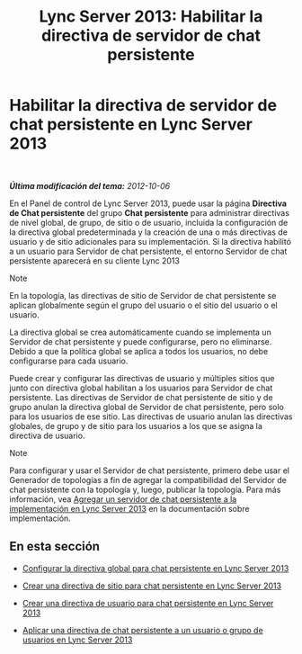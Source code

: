 ﻿---
title: 'Lync Server 2013: Habilitar la directiva de servidor de chat persistente'
TOCTitle: Habilitar la directiva de servidor de chat persistente
ms:assetid: 87063d6c-2e38-4970-b76d-2aa15f0de29e
ms:mtpsurl: https://technet.microsoft.com/es-es/library/JJ205056(v=OCS.15)
ms:contentKeyID: 48275914
ms.date: 01/07/2017
mtps_version: v=OCS.15
ms.translationtype: HT
---

# Habilitar la directiva de servidor de chat persistente en Lync Server 2013

 

_**Última modificación del tema:** 2012-10-06_

En el Panel de control de Lync Server 2013, puede usar la página **Directiva de Chat persistente** del grupo **Chat persistente** para administrar directivas de nivel global, de grupo, de sitio o de usuario, incluida la configuración de la directiva global predeterminada y la creación de una o más directivas de usuario y de sitio adicionales para su implementación. Si la directiva habilitó a un usuario para Servidor de chat persistente, el entorno Servidor de chat persistente aparecerá en su cliente Lync 2013


> [!NOTE]
> En la topología, las directivas de sitio de Servidor de chat persistente se aplican globalmente según el grupo del usuario o el sitio del usuario o el usuario.



La directiva global se crea automáticamente cuando se implementa un Servidor de chat persistente y puede configurarse, pero no eliminarse. Debido a que la política global se aplica a todos los usuarios, no debe configurarse para cada usuario.

Puede crear y configurar las directivas de usuario y múltiples sitios que junto con directiva global habilitan a los usuarios para Servidor de chat persistente. Las directivas de Servidor de chat persistente de sitio y de grupo anulan la directiva global de Servidor de chat persistente, pero solo para los usuarios de ese sitio. Las directivas de usuario anulan las directivas globales, de grupo y de sitio para los usuarios a los que se asigna la directiva de usuario.


> [!NOTE]
> Para configurar y usar el Servidor de chat persistente, primero debe usar el Generador de topologías a fin de agregar la compatibilidad del Servidor de chat persistente con la topología y, luego, publicar la topología. Para más información, vea <A href="lync-server-2013-adding-persistent-chat-server-to-your-deployment.md">Agregar un servidor de chat persistente a la implementación en Lync Server 2013</A> en la documentación sobre implementación.



## En esta sección

  - [Configurar la directiva global para chat persistente en Lync Server 2013](lync-server-2013-configure-the-global-policy-for-persistent-chat.md)

  - [Crear una directiva de sitio para chat persistente en Lync Server 2013](lync-server-2013-create-a-site-policy-for-persistent-chat.md)

  - [Crear una directiva de usuario para chat persistente en Lync Server 2013](lync-server-2013-create-a-user-policy-for-persistent-chat.md)

  - [Aplicar una directiva de chat persistente a un usuario o grupo de usuarios en Lync Server 2013](lync-server-2013-apply-a-persistent-chat-policy-to-a-user-or-user-group.md)

